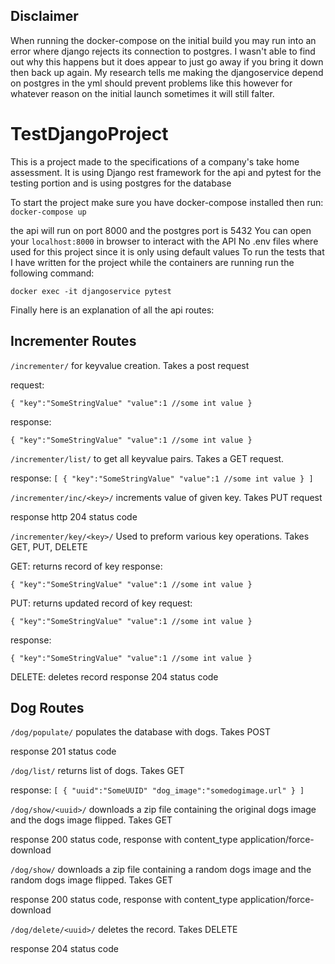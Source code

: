 ## Disclaimer
When running the docker-compose on the initial build you may run into an error where django rejects its connection to postgres. I wasn't able to find out why this happens but it does appear to just go away if you bring it down then back up again. My research tells me making the djangoservice depend on postgres in the yml should prevent problems like this however for whatever reason on the initial launch sometimes it will still falter.

# TestDjangoProject

This is a project made to the specifications of a company's take home assessment.
It is using Django rest framework for the api and pytest for the testing portion and is using postgres for the database

To start the project make sure you have docker-compose installed then run:
`docker-compose up`

the api will run on port 8000 and the postgres port is 5432
You can open your `localhost:8000` in browser to interact with the API
No .env files where used for this project since it is only using default values
To run the tests that I have written for the project while the containers are running run the following command:

`docker exec -it djangoservice pytest`

Finally here is an explanation of all the api routes:
## Incrementer Routes
`/incrementer/` for keyvalue creation. Takes a post request

request:

`{
  "key":"SomeStringValue"
  "value":1 //some int value
}`

response:

`{
  "key":"SomeStringValue"
  "value":1 //some int value
}`

`/incrementer/list/` to get all keyvalue pairs. Takes a GET request.

response:
`[
  {
    "key":"SomeStringValue"
    "value":1 //some int value
  }
 ]`
 
 `/incrementer/inc/<key>/` increments value of given key. Takes PUT request
 
 response http 204 status code
 
 `/incrementer/key/<key>/` Used to preform various key operations. Takes GET, PUT, DELETE
 
 GET: returns record of key
 response:
 
`{
  "key":"SomeStringValue"
  "value":1 //some int value
}`

PUT: returns updated record of key
request:

`{
  "key":"SomeStringValue"
  "value":1 //some int value
}`

response:

`{
  "key":"SomeStringValue"
  "value":1 //some int value
}`

DELETE: deletes record
response 204 status code


## Dog Routes
`/dog/populate/` populates the database with dogs. Takes POST

response 201 status code

`/dog/list/` returns list of dogs. Takes GET

response:
`[
  {
    "uuid":"SomeUUID"
    "dog_image":"somedogimage.url"
  }
]`

`/dog/show/<uuid>/` downloads a zip file containing the original dogs image and the dogs image flipped. Takes GET

response 200 status code, response with content_type application/force-download

`/dog/show/` downloads a zip file containing a random dogs image and the random dogs image flipped. Takes GET

response 200 status code, response with content_type application/force-download

`/dog/delete/<uuid>/` deletes the record. Takes DELETE

response 204 status code

